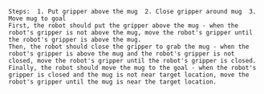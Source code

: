 
    Steps:  1. Put gripper above the mug  2. Close gripper around mug  3. Move mug to goal
    First, the robot should put the gripper above the mug - when the robot's gripper is not above the mug, move the robot's gripper until the robot's gripper is above the mug.
    Then, the robot should close the gripper to grab the mug - when the robot's gripper is above the mug and the robot's gripper is not closed, move the robot's gripper until the robot's gripper is closed.
    Finally, the robot should move the mug to the goal - when the robot's gripper is closed and the mug is not near target location, move the robot's gripper until the mug is near the target location.